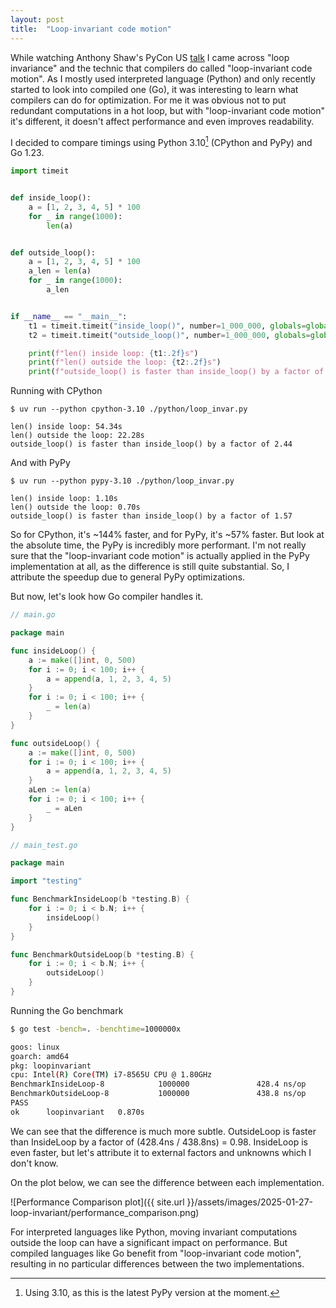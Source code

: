 ```yaml
---
layout: post
title:  "Loop-invariant code motion"
---
```


While watching Anthony Shaw's PyCon US [talk](https://youtu.be/YY7yJHo0M5I?t=659) I came across "loop invariance" and the technic that compilers do called "loop-invariant code motion". As I mostly used interpreted language (Python) and only recently started to look into compiled one (Go), it was interesting to learn what compilers can do for optimization. For me it was obvious not to put redundant computations in a hot loop, but with "loop-invariant code motion" it's different, it doesn't affect performance and even improves readability.

I decided to compare timings using Python 3.10[^1] (CPython and PyPy) and Go 1.23.


```python
import timeit


def inside_loop():
    a = [1, 2, 3, 4, 5] * 100
    for _ in range(1000):
        len(a)


def outside_loop():
    a = [1, 2, 3, 4, 5] * 100
    a_len = len(a)
    for _ in range(1000):
        a_len


if __name__ == "__main__":
    t1 = timeit.timeit("inside_loop()", number=1_000_000, globals=globals())
    t2 = timeit.timeit("outside_loop()", number=1_000_000, globals=globals())

    print(f"len() inside loop: {t1:.2f}s")
    print(f"len() outside the loop: {t2:.2f}s")
    print(f"outside_loop() is faster than inside_loop() by a factor of {t1 / t2:.2f}")

```

Running with CPython

```
$ uv run --python cpython-3.10 ./python/loop_invar.py 

len() inside loop: 54.34s
len() outside the loop: 22.28s
outside_loop() is faster than inside_loop() by a factor of 2.44
```

And with PyPy 

```
$ uv run --python pypy-3.10 ./python/loop_invar.py 

len() inside loop: 1.10s
len() outside the loop: 0.70s
outside_loop() is faster than inside_loop() by a factor of 1.57
```

So for CPython, it's ~144% faster, and for PyPy, it's ~57% faster. But look at the absolute time, the PyPy is incredibly more performant. I'm not really sure that the "loop-invariant code motion" is actually applied in the PyPy implementation at all, as the difference is still quite substantial. So, I attribute the speedup due to general PyPy optimizations.

But now, let's look how Go compiler handles it.

```go
// main.go

package main

func insideLoop() {
	a := make([]int, 0, 500)
	for i := 0; i < 100; i++ {
		a = append(a, 1, 2, 3, 4, 5)
	}
	for i := 0; i < 100; i++ {
		_ = len(a)
	}
}

func outsideLoop() {
	a := make([]int, 0, 500)
	for i := 0; i < 100; i++ {
		a = append(a, 1, 2, 3, 4, 5)
	}
	aLen := len(a)
	for i := 0; i < 100; i++ {
		_ = aLen
	}
}
```

```go
// main_test.go

package main

import "testing"

func BenchmarkInsideLoop(b *testing.B) {
	for i := 0; i < b.N; i++ {
		insideLoop()
	}
}

func BenchmarkOutsideLoop(b *testing.B) {
	for i := 0; i < b.N; i++ {
		outsideLoop()
	}
}
```

Running the Go benchmark

```bash
$ go test -bench=. -benchtime=1000000x

goos: linux
goarch: amd64
pkg: loopinvariant
cpu: Intel(R) Core(TM) i7-8565U CPU @ 1.80GHz
BenchmarkInsideLoop-8            1000000               428.4 ns/op
BenchmarkOutsideLoop-8           1000000               438.8 ns/op
PASS
ok      loopinvariant   0.870s
```

We can see that the difference is much more subtle. OutsideLoop is faster than InsideLoop by a factor of (428.4ns / 438.8ns) = 0.98. InsideLoop is even faster, but let's attribute it to external factors and unknowns which I don't know.

On the plot below, we can see the difference between each implementation.

![Performance Comparison plot]({{ site.url }}/assets/images/2025-01-27-loop-invariant/performance_comparison.png)

For interpreted languages like Python, moving invariant computations outside the loop can have a significant impact on performance. But compiled languages like Go benefit from "loop-invariant code motion", resulting in no particular differences between the two implementations.

[^1]: Using 3.10, as this is the latest PyPy version at the moment.